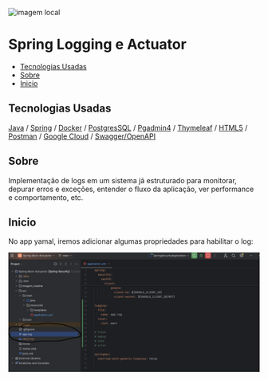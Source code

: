 ![imagem local](/imagem_readme/logo.webp)



# Spring Logging e Actuator

  - [Tecnologias Usadas](#Tecnologias-Usadas)
  - [Sobre](#Sobre)
  - [Inicio](#Inicio)
  


## Tecnologias Usadas

[Java](https://www.java.com/pt-BR/) / [Spring](https://spring.io/projects/spring-boot) / [Docker](https://www.docker.com/) / [PostgresSQL](https://www.postgresql.org/) / [Pgadmin4](https://www.pgadmin.org/download/pgadmin-4-windows/) / [Thymeleaf](https://www.thymeleaf.org/) / [HTML5](https://pt.wikipedia.org/wiki/HTML5)
 / [Postman](https://www.postman.com/) / [Google Cloud](https://cloud.google.com/?hl=pt-BR) / [Swagger/OpenAPI](https://swagger.io/)


## Sobre

Implementação de logs em um sistema já estruturado para monitorar, depurar erros e exceções, entender o fluxo da aplicação, ver performance e comportamento, etc.


## Inicio


No app yamal, iremos adicionar algumas propriedades para habilitar o log:


![imagem local](/imagem_readme/app_yamal.png)

